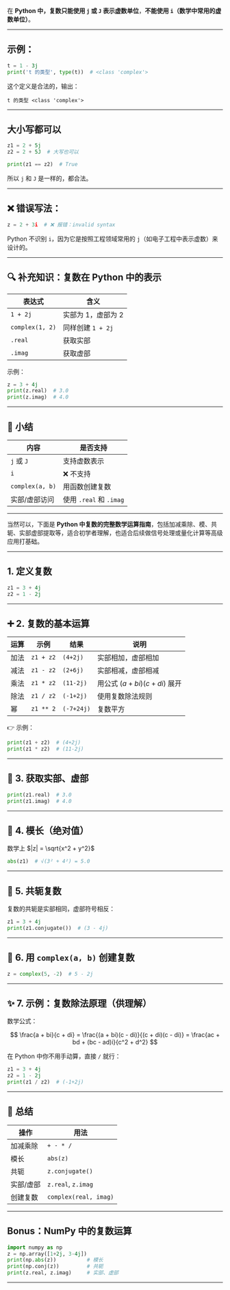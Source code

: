 
在 **Python 中，复数只能使用 `j` 或 `J` 表示虚数单位**，**不能使用 `i`（数学中常用的虚数单位）**。

---

## 示例：

```python
t = 1 - 3j
print('t 的类型', type(t))  # <class 'complex'>
```

这个定义是合法的，输出：

```
t 的类型 <class 'complex'>
```

---

## 大小写都可以

```python
z1 = 2 + 5j
z2 = 2 + 5J  # 大写也可以

print(z1 == z2)  # True
```

所以 `j` 和 `J` 是一样的，都合法。

---

## ❌ 错误写法：

```python
z = 2 + 3i  # ❌ 报错：invalid syntax
```

Python 不识别 `i`，因为它是按照工程领域常用的 `j`（如电子工程中表示虚数）来设计的。

---

## 🔍 补充知识：复数在 Python 中的表示

| 表达式             | 含义            |
| --------------- | ------------- |
| `1 + 2j`        | 实部为 1，虚部为 2   |
| `complex(1, 2)` | 同样创建 `1 + 2j` |
| `.real`         | 获取实部          |
| `.imag`         | 获取虚部          |

示例：

```python
z = 3 + 4j
print(z.real)  # 3.0
print(z.imag)  # 4.0
```

---

## 🧠 小结

| 内容              | 是否支持                   |
| --------------- | ---------------------- |
| `j` 或 `J`       | 支持虚数表示               |
| `i`             | ❌ 不支持                  |
| `complex(a, b)` | 用函数创建复数              |
| 实部/虚部访问         | 使用 `.real` 和 `.imag` |

---

当然可以，下面是 **Python 中复数的完整数学运算指南**，包括加减乘除、模、共轭、实部虚部提取等，适合初学者理解，也适合后续做信号处理或量化计算等高级应用打基础。

---

## 1. 定义复数

```python
z1 = 3 + 4j
z2 = 1 - 2j
```

---

## ➕ 2. 复数的基本运算

| 运算 | 示例        | 结果         | 说明                    |
| -- | --------- | ---------- | --------------------- |
| 加法 | `z1 + z2` | `(4+2j)`   | 实部相加，虚部相加             |
| 减法 | `z1 - z2` | `(2+6j)`   | 实部相减，虚部相减             |
| 乘法 | `z1 * z2` | `(11-2j)`  | 用公式 $(a+bi)(c+di)$ 展开 |
| 除法 | `z1 / z2` | `(-1+2j)`  | 使用复数除法规则              |
| 幂  | `z1 ** 2` | `(-7+24j)` | 复数平方                  |

👉 示例：

```python
print(z1 + z2)  # (4+2j)
print(z1 * z2)  # (11-2j)
```

---

## 📐 3. 获取实部、虚部

```python
print(z1.real)  # 3.0
print(z1.imag)  # 4.0
```

---

## 🧲 4. 模长（绝对值）

数学上 $|z| = \sqrt{x^2 + y^2}$

```python
abs(z1)  # √(3² + 4²) = 5.0
```

---

## 🔁 5. 共轭复数

复数的共轭是实部相同，虚部符号相反：

```python
z1 = 3 + 4j
print(z1.conjugate())  # (3 - 4j)
```

---

## 🎯 6. 用 `complex(a, b)` 创建复数

```python
z = complex(5, -2)  # 5 - 2j
```

---

## ✨ 7. 示例：复数除法原理（供理解）

数学公式：

$$
\frac{a + bi}{c + di} = \frac{(a + bi)(c - di)}{(c + di)(c - di)} = \frac{ac + bd + (bc - ad)i}{c^2 + d^2}
$$

在 Python 中你不用手动算，直接 `/` 就行：

```python
z1 = 3 + 4j
z2 = 1 - 2j
print(z1 / z2)  # (-1+2j)
```

---

## 🧠 总结

| 操作    | 用法                    |
| ----- | --------------------- |
| 加减乘除  | `+ - * /`             |
| 模长    | `abs(z)`              |
| 共轭    | `z.conjugate()`       |
| 实部/虚部 | `z.real`, `z.imag`    |
| 创建复数  | `complex(real, imag)` |

---

## Bonus：NumPy 中的复数运算

```python
import numpy as np
z = np.array([1+2j, 3-4j])
print(np.abs(z))          # 模长
print(np.conj(z))         # 共轭
print(z.real, z.imag)     # 实部、虚部
```

---
